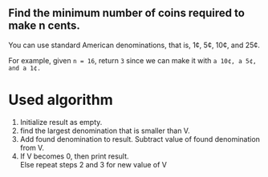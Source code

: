 ## Find the minimum number of coins required to make n cents.

You can use standard American denominations, that is, 1¢, 5¢, 10¢, and 25¢.

For example, given `n = 16`, return `3` since we can make it with `a 10¢, a 5¢, and a 1¢.`

# Used algorithm
1) Initialize result as empty.
2) find the largest denomination that is 
   smaller than V.
3) Add found denomination to result. Subtract 
   value of found denomination from V.
4) If V becomes 0, then print result.  
   Else repeat steps 2 and 3 for new value of V